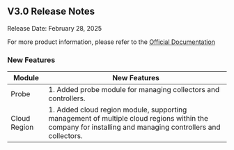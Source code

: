 ## **V3.0 Release Notes**

Release Date: February 28, 2025

For more product information, please refer to the <a href="https://wedoc.canway.net/?p=812" target="_blank">Official Documentation</a>

### **New Features**

|Module|New Features|
|--|--|
|Probe|1. Added probe module for managing collectors and controllers.|
|Cloud Region|1. Added cloud region module, supporting management of multiple cloud regions within the company for installing and managing controllers and collectors.|